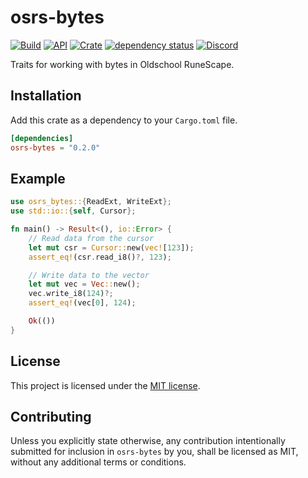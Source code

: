 # osrs-bytes

[![Build](https://github.com/osrs-rs/osrs-bytes/workflows/build/badge.svg)](https://github.com/osrs-rs/osrs-bytes)
[![API](https://docs.rs/osrs-bytes/badge.svg)](https://docs.rs/osrs-bytes)
[![Crate](https://img.shields.io/crates/v/osrs-bytes)](https://crates.io/crates/osrs-bytes)
[![dependency status](https://deps.rs/repo/github/osrs-rs/osrs-bytes/status.svg)](https://deps.rs/repo/github/osrs-rs/osrs-bytes)
[![Discord](https://img.shields.io/discord/926860365873184768?color=5865F2)](https://discord.gg/CcTa7TZfSc)

Traits for working with bytes in Oldschool RuneScape.

## Installation

Add this crate as a dependency to your `Cargo.toml` file.

```toml
[dependencies]
osrs-bytes = "0.2.0"
```

## Example

```rust
use osrs_bytes::{ReadExt, WriteExt};
use std::io::{self, Cursor};

fn main() -> Result<(), io::Error> {
    // Read data from the cursor
    let mut csr = Cursor::new(vec![123]);
    assert_eq!(csr.read_i8()?, 123);

    // Write data to the vector
    let mut vec = Vec::new();
    vec.write_i8(124)?;
    assert_eq!(vec[0], 124);

    Ok(())
}
```

## License

This project is licensed under the [MIT license](license-mit).

## Contributing

Unless you explicitly state otherwise, any contribution intentionally submitted for inclusion in `osrs-bytes` by you, shall be licensed as MIT, without any additional terms or conditions.

